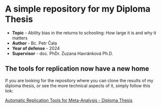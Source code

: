 ﻿# A simple repository for my Diploma Thesis

- **Topic** - Ability bias in the returns to schooling: How large it is and why it matters
- **Author** - Bc. Petr Čala
- **Year of defense** - 2024
- **Supervisor** - doc. PhDr. Zuzana Havránková Ph.D.

## The tools for replication now have a new home

If you are looking for the repository where you can clone the results of my diploma thesis, or see the more technical aspects of it, simply follow this link:

[Automatic Replication Tools for Meta-Analysis - Diploma Thesis](https://github.com/PetrCala/artma-dt)
